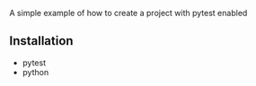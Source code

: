 
A simple example of how to create a project with pytest enabled

## Installation
 - pytest
 - python